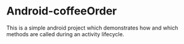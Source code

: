 # Android-coffeeOrder
This is a simple android project which demonstrates how and which methods are called during an activity lifecycle.
